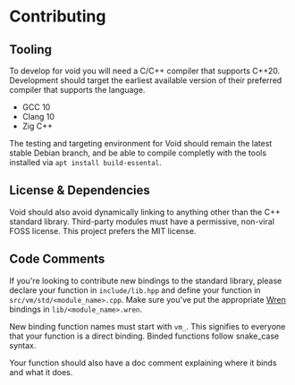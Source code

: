 # Contributing

## Tooling
To develop for void you will need a C/C++ compiler that supports C++20. Development should target the earliest available version of their preferred compiler that supports the language.

- GCC 10
- Clang 10
- Zig C++

The testing and targeting environment for Void should remain the latest stable Debian branch, and be able to compile completly with the tools installed via `apt install build-essental`. 

## License & Dependencies

Void should also avoid dynamically linking to anything other than the C++ standard library. Third-party modules must have a permissive, non-viral FOSS license. This project prefers the MIT license.

## Code Comments

If you're looking to contribute new bindings to the standard library, please declare your function in `include/lib.hpp` and define your function in `src/vm/std/<module_name>.cpp`. Make sure you've put the appropriate [Wren](https://wren.io) bindings in `lib/<module_name>.wren`.

New binding function names must start with `vm_`. This signifies to everyone that your function is a direct binding. Binded functions follow snake_case syntax.

Your function should also have a doc comment explaining where it binds and what it does. 